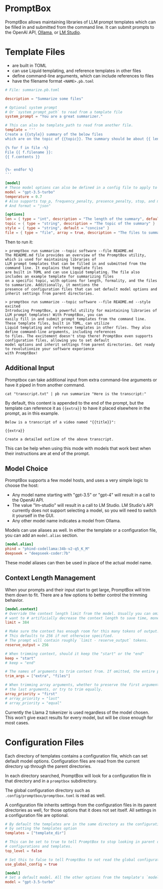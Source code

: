 <div class="oranda-hide">

# PromptBox

</div>

PromptBox allows maintaining libraries of LLM prompt templates which can be filled in and submitted from the command
line. It can submit prompts to the OpenAI API, [Ollama](https://ollama.ai), or [LM Studio](https://lmstudio.ai/).

# Template Files

- are built in TOML
- can use Liquid templating, and reference templates in other files
- define command-line arguments, which can include references to files
- have the filename format `<NAME>.pb.toml`

```toml
# File: summarize.pb.toml

description = "Summarize some files"

# Optional system prompt
# Or `system_prompt_path` to read from a template file
system_prompt = "You are a great summarizer."

# This can also be template_path to read from another file.
template = '''
Create a {{style}} summary of the below files
which are on the topic of {{topic}}. The summary should be about {{ len }} sentences long.

{% for f in file -%}
File {{ f.filename }}:
{{ f.contents }}


{%- endfor %}
'''

[model]
# These model options can also be defined in a config file to apply to the whole directory of templates.
model = "gpt-3.5-turbo"
temperature = 0.7
# Also supports top_p, frequency_penalty, presence_penalty, stop, and max_tokens
# And format = "json"

[options]
len = { type = "int", description = "The length of the summary", default = 4 }
topic = { type = "string", description = "The topic of the summary" }
style = { type = "string", default = "concise" }
file = { type = "file", array = true, description = "The files to summarize" }
```

Then to run it:

```
> promptbox run summarize --topic software --file README.md
The README.md file provides an overview of the PromptBox utility, which is used for maintaining libraries of
LLM prompt templates that can be filled in and submitted from the command line. It explains that template files
are built in TOML and can use Liquid templating. The file also includes an example template for summarizing files
on a specific topic, with options for length, formality, and the files to summarize. Additionally, it mentions the
presence of configuration files that can set default model options and inherit settings from parent directories.

> promptbox run summarize --topic software --file README.md --style excited 
Introducing PromptBox, a powerful utility for maintaining libraries of LLM prompt templates! With PromptBox, you can
easily fill in and submit prompt templates from the command line. These template files, built in TOML, can utilize
Liquid templating and reference templates in other files. They also define command-line arguments, including references
to files. The excitement doesn't stop there! PromptBox even supports configuration files, allowing you to set default
model options and inherit settings from parent directories. Get ready to revolutionize your software experience
with PromptBox!
```

## Additional Input

Promptbox can take additional input from extra command-line arguments or have it piped in from another command.

`cat "transcript.txt" | pb run summarize "Here is the transcript:"`

By default, this content is appended to the end of the prompt, but the template can reference it as `{{extra}}`
to have it placed elsewhere in the prompt, as in this example. 
```liquid
Below is a transcript of a video named "{{title}}":

{{extra}}

Create a detailed outline of the above transcript.
```
This can be help when using this mode with models that work best when
their instructions are at end of the prompt.

## Model Choice

PromptBox supports a few model hosts, and uses a very simple logic to choose the host:

- Any model name starting with "gpt-3.5" or "gpt-4" will result in a call to the OpenAI API.
- The value "lm-studio" will result in a call to LM Studio. LM Studio's API currently does not support selecting a
    model, so you will need to switch it yourself in the GUI.
- Any other model name indicates a model from Ollama.

Models can use aliases as well. In either the template or a configuration file, you can add an `model.alias` section.


```toml
[model.alias]
phind = "phind-codellama:34b-v2-q5_K_M"
deepseek = "deepseek-coder:7b"
```

These model aliases can then be used in place of the actual model name.

## Context Length Management

When your prompts and their input start to get large, PromptBox will trim them down to fit. There are
a few options to better control the trimming behavior.

```toml
[model.context]
# Override the context length limit from the model. Usually you can omit this unless you
# want to # artificially decrease the context length to save time, money, etc.
limit = 384

# Make sure the context has enough room for this many tokens of output.
# This defaults to 256 if not otherwise specified.
# The prompt will contain roughly `limit - reserve_output` tokens.
reserve_output = 256

# When trimming context, should it keep the "start" or the "end"
keep = "start"
# keep = "end"

# The names of arguments to trim context from. If omitted, the entire prompt is trimmed to fit.
trim_args = ["extra", "files"]

# When trimming array arguments, whether to preserve the first arguments,
# the last arguments, or try to trim equally.
array_priority = "first"
# array_priority = "last"
# array_priority = "equal"
```

Currently the Llama 2 tokenizer is used regardless of the model chosen. This won't give exact results for
every model, but will be close enough for most cases.

# Configuration Files

Each directory of templates contains a configuration file, which can set default model options. Configuration files are read
from the current directory up through the parent directories. 

In each directory searched, PromptBox will look for a configuration file in that directory and in a
`promptbox` subdirectory.

The global configuration directory such as `.config/promptbox/promptbox.toml` is read as well.

A configuration file inherits settings from the configuration files in its parent directories as well, for those options that
it does not set itself. All settings in a configuration file are optional.

```toml
# By default the templates are in the same directory as the configuration file, but this can be overridden
# by setting the templates option
templates = ["template_dir"]

# This can be set to true to tell PromptBox to stop looking in parent directories for
# configurations and templates.
top_level = false

# Set this to false to tell PromptBox to not read the global configuration file.
use_global_config = true

[model]
# Set a default model. All the other options from the template's `model` section can be used here.
model = "gpt-3.5-turbo"
```

